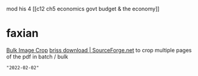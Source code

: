mod his 4
[[c12 ch5 economics govt budget & the economy]]
#  faxian
[Bulk Image Crop](https://bulkimagecrop.com/)
[briss download | SourceForge.net](https://sourceforge.net/projects/briss/)
	to crop multiple pages of the pdf in batch / bulk
```query 2021-10-25 00:32
"2022-02-02"
```